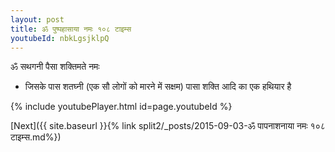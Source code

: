 ```yaml
---
layout: post
title: ॐ पुष्पहासाया नमः १०८ टाइम्स
youtubeId: nbkLgsjklpQ
---
```

 
 
 ॐ सथगनी पैसा शक्तिमते नमः  
 
 -  जिसके पास शतघ्नी (एक सौ लोगों को मारने में सक्षम) पासा शक्ति आदि का एक हथियार है 
 
  
 
  
 
 
 
 
 
 


{% include youtubePlayer.html id=page.youtubeId %}
 
[Next]({{ site.baseurl }}{% link  split2/_posts/2015-09-03-ॐ पापनाशनाया नमः १०८ टाइम्स.md%})
 
